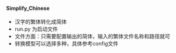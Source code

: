 #### Simplify_Chinese
* 汉字的繁体转化成简体
* run.py 为启动文件
* 文件方面：只需要配置输出的简体，输入的繁体文件名称和路径就可
* 转换模型可以选择多种，具体参考config文件
